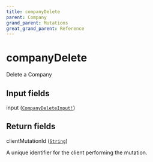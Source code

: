 ```yaml
---
title: companyDelete
parent: Company
grand_parent: Mutations
great_grand_parent: Reference
---
```


# companyDelete

Delete a Company

## Input fields

<div class="field-entry ">
  <span id="input" class="field-name anchored">input (<code><a href="/docs/reference/input_object/company_delete_input">CompanyDeleteInput!</a></code>)</span>

  <div class="description-wrapper">

  </div>
</div>

## Return fields

<div class="field-entry ">
  <span id="client_mutation_id" class="field-name anchored">clientMutationId (<code><a href="/docs/reference/scalar/string">String</a></code>)</span>

  <div class="description-wrapper">
   <p>A unique identifier for the client performing the mutation.</p>

  </div>
</div>

